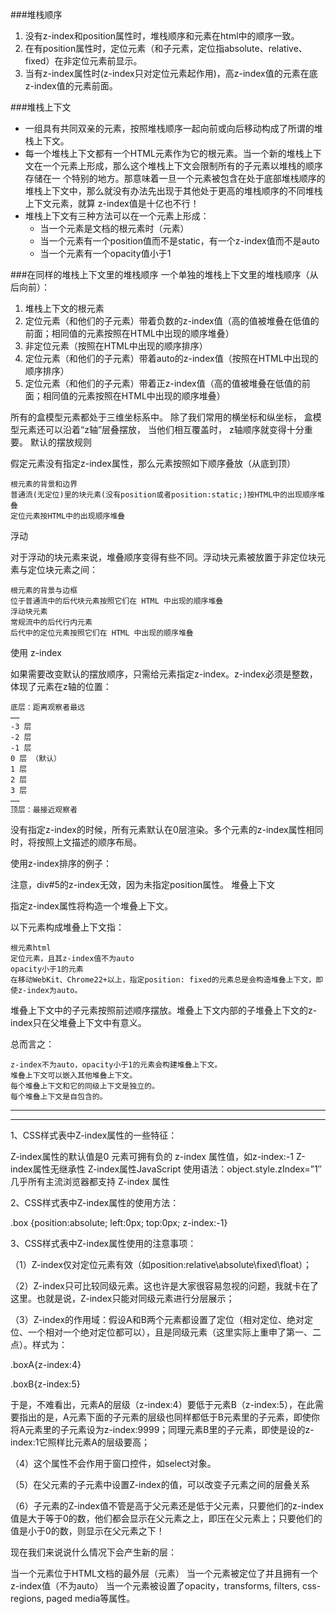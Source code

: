 ###堆栈顺序
1. 没有z-index和position属性时，堆栈顺序和元素在html中的顺序一致。
2. 在有position属性时，定位元素（和子元素，定位指absolute、relative、fixed）在非定位元素前显示。
3. 当有z-index属性时(z-index只对定位元素起作用)，高z-index值的元素在底z-index值的元素前面。

###堆栈上下文
* 一组具有共同双亲的元素，按照堆栈顺序一起向前或向后移动构成了所谓的堆栈上下文。
* 每一个堆栈上下文都有一个HTML元素作为它的根元素。当一个新的堆栈上下文在一个元素上形成，那么这个堆栈上下文会限制所有的子元素以堆栈的顺序存储在一 个特别的地方。那意味着一旦一个元素被包含在处于底部堆栈顺序的堆栈上下文中，那么就没有办法先出现于其他处于更高的堆栈顺序的不同堆栈上下文元素，就算 z-index值是十亿也不行！
* 堆栈上下文有三种方法可以在一个元素上形成：
	- 当一个元素是文档的根元素时（<html>元素）
	- 当一个元素有一个position值而不是static，有一个z-index值而不是auto
	- 当一个元素有一个opacity值小于1
	
###在同样的堆栈上下文里的堆栈顺序
一个单独的堆栈上下文里的堆栈顺序（从后向前）：

1. 堆栈上下文的根元素
2. 定位元素（和他们的子元素）带着负数的z-index值（高的值被堆叠在低值的前面；相同值的元素按照在HTML中出现的顺序堆叠）
3. 非定位元素（按照在HTML中出现的顺序排序）
4. 定位元素（和他们的子元素）带着auto的z-index值（按照在HTML中出现的顺序排序）
5. 定位元素（和他们的子元素）带着正z-index值（高的值被堆叠在低值的前面；相同值的元素按照在HTML中出现的顺序堆叠）


所有的盒模型元素都处于三维坐标系中。 除了我们常用的横坐标和纵坐标， 盒模型元素还可以沿着“z轴”层叠摆放， 当他们相互覆盖时， z轴顺序就变得十分重要。
默认的摆放规则

假定元素没有指定z-index属性，那么元素按照如下顺序叠放（从底到顶）

    根元素的背景和边界
    普通流(无定位)里的块元素(没有position或者position:static;)按HTML中的出现顺序堆叠
    定位元素按HTML中的出现顺序堆叠

浮动

对于浮动的块元素来说，堆叠顺序变得有些不同。浮动块元素被放置于非定位块元素与定位块元素之间：

    根元素的背景与边框
    位于普通流中的后代块元素按照它们在 HTML 中出现的顺序堆叠
    浮动块元素
    常规流中的后代行内元素
    后代中的定位元素按照它们在 HTML 中出现的顺序堆叠

使用 z-index

如果需要改变默认的摆放顺序，只需给元素指定z-index。z-index必须是整数，体现了元素在z轴的位置：

    底层：距离观察者最远
    ……
    -3 层
    -2 层
    -1 层
    0 层 （默认）
    1 层
    2 层
    3 层
    ……
    顶层：最接近观察者

没有指定z-index的时候，所有元素默认在0层渲染。多个元素的z-index属性相同时，将按照上文描述的顺序布局。

使用z-index排序的例子：

注意，div#5的z-index无效，因为未指定position属性。
堆叠上下文

指定z-index属性将构造一个堆叠上下文。

以下元素构成堆叠上下文指：

    根元素html
    定位元素，且其z-index值不为auto
    opacity小于1的元素
    在移动WebKit、Chrome22+以上，指定position: fixed的元素总是会构造堆叠上下文，即使z-index为auto。

堆叠上下文中的子元素按照前述顺序摆放。堆叠上下文内部的子堆叠上下文的z-index只在父堆叠上下文中有意义。

总而言之：

    z-index不为auto，opacity小于1的元素会构建堆叠上下文。
    堆叠上下文可以嵌入其他堆叠上下文。
    每个堆叠上下文和它的同级上下文是独立的。
    每个堆叠上下文是自包含的。
    
***
---
1、CSS样式表中Z-index属性的一些特征：

Z-index属性的默认值是0
元素可拥有负的 z-index 属性值，如z-index:-1
Z-index属性无继承性
Z-index属性JavaScript 使用语法：object.style.zIndex=”1″
几乎所有主流浏览器都支持 Z-index 属性

2、CSS样式表中Z-index属性的使用方法：

.box
 {position:absolute;
left:0px;
top:0px;
z-index:-1}

3、CSS样式表中Z-index属性使用的注意事项：

（1）Z-index仅对定位元素有效（如position:relative\absolute\fixed\float）；

（2）Z-index只可比较同级元素。这也许是大家很容易忽视的问题，我就卡在了这里。也就是说，Z-index只能对同级元素进行分层展示；

（3）Z-index的作用域：假设A和B两个元素都设置了定位（相对定位、绝对定位、一个相对一个绝对定位都可以），且是同级元素（这里实际上重申了第一、二点）。样式为：

.boxA{z-index:4}

.boxB{z-index:5}

于是，不难看出，元素A的层级（z-index:4）要低于元素B（z-index:5），在此需要指出的是，A元素下面的子元素的层级也同样都低于B元素里的子元素，即使你将A元素里的子元素设为z-index:9999；同理元素B里的子元素，即使是设的z-index:1它照样比元素A的层级要高；

（4）这个属性不会作用于窗口控件，如select对象。

（5）在父元素的子元素中设置Z-index的值，可以改变子元素之间的层叠关系

（6）子元素的Z-index值不管是高于父元素还是低于父元素，只要他们的z-index值是大于等于0的数，他们都会显示在父元素之上，即压在父元素上；只要他们的值是小于0的数，则显示在父元素之下！



现在我们来说说什么情况下会产生新的层：

当一个元素位于HTML文档的最外层（<html>元素）
当一个元素被定位了并且拥有一个z-index值（不为auto）
当一个元素被设置了opacity，transforms, filters, css-regions, paged media等属性。